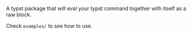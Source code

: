 A typst package that will eval your typst command together with itself as a raw block.

Check `examples/` to see how to use.